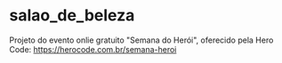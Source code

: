 # salao_de_beleza
Projeto do evento onlie gratuito "Semana do Herói", oferecido pela Hero Code: https://herocode.com.br/semana-heroi
